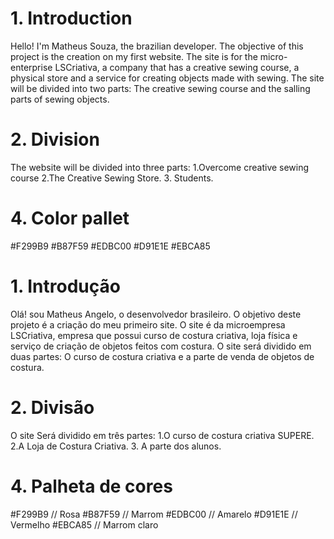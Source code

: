 <ENGLISH>

# 1. Introduction
Hello! I'm Matheus Souza, the brazilian developer.
The objective of this project is the creation on my first website.
The site is for the micro-enterprise LSCriativa, a company that has a creative sewing course, a physical store and a service for creating objects made with sewing.
The site will be divided into two parts: The creative sewing course and the salling parts of sewing objects.

# 2. Division
The website will be divided into three parts:
1.Overcome creative sewing course
2.The Creative Sewing Store.
3. Students.

# 4. Color pallet
#F299B9
#B87F59
#EDBC00
#D91E1E
#EBCA85

<PORTUGUES>

# 1. Introdução
Olá! sou Matheus Angelo, o desenvolvedor brasileiro.
O objetivo deste projeto é a criação do meu primeiro site.
O site é da microempresa LSCriativa, empresa que possui curso de costura criativa, loja física e serviço de criação de objetos feitos com costura.
O site será dividido em duas partes: O curso de costura criativa e a parte de venda de objetos de costura.

# 2. Divisão
O site Será dividido em três partes:
1.O curso de costura criativa SUPERE. 
2.A Loja de Costura Criativa.
3. A parte dos alunos.

# 4. Palheta de cores
#F299B9 // Rosa
#B87F59 // Marrom
#EDBC00 // Amarelo
#D91E1E // Vermelho
#EBCA85 // Marrom claro

